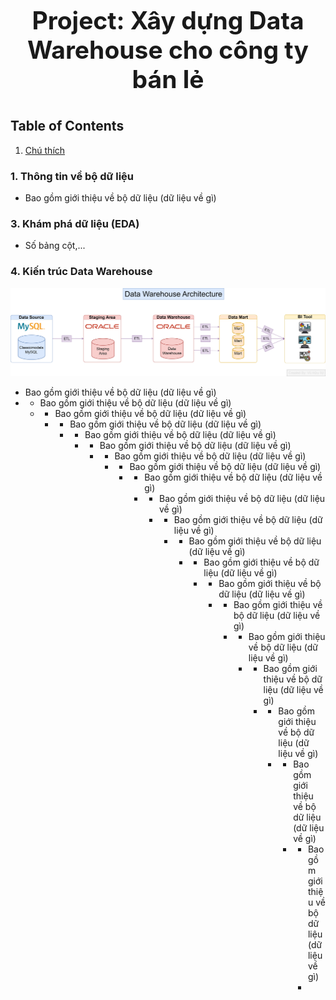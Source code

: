 # <p align="center" style="font-size: 39px;"><strong>Project: Xây dựng Data Warehouse cho công ty bán lẻ</strong></p>

## Table of Contents
1. [Chú thích](#line-36)

### 1. Thông tin về bộ dữ liệu
   - Bao gồm giới thiệu về bộ dữ liệu (dữ liệu về gì)

### 3. Khám phá dữ liệu (EDA)
   - Số bảng cột,...

### 4. Kiến trúc Data Warehouse
![Data Warehouse Architecture](https://github.com/vuhuusy/Data-Warehouse-for-Classicmodels-Database/blob/main/data%20warehouse/Data%20Warehouse%20Architecture.png)

   - Bao gồm giới thiệu về bộ dữ liệu (dữ liệu về gì)
   -    - Bao gồm giới thiệu về bộ dữ liệu (dữ liệu về gì)
        -    - Bao gồm giới thiệu về bộ dữ liệu (dữ liệu về gì)
             -    - Bao gồm giới thiệu về bộ dữ liệu (dữ liệu về gì)
                  -    - Bao gồm giới thiệu về bộ dữ liệu (dữ liệu về gì)
                       -    - Bao gồm giới thiệu về bộ dữ liệu (dữ liệu về gì)
                            -    - Bao gồm giới thiệu về bộ dữ liệu (dữ liệu về gì)
                                 -    - Bao gồm giới thiệu về bộ dữ liệu (dữ liệu về gì)
                                      -    - Bao gồm giới thiệu về bộ dữ liệu (dữ liệu về gì)
                                           -    - Bao gồm giới thiệu về bộ dữ liệu (dữ liệu về gì)
                                                -    - Bao gồm giới thiệu về bộ dữ liệu (dữ liệu về gì)
                                                     -    - Bao gồm giới thiệu về bộ dữ liệu (dữ liệu về gì)
                                                          -    - Bao gồm giới thiệu về bộ dữ liệu (dữ liệu về gì)
                                                               -    - Bao gồm giới thiệu về bộ dữ liệu (dữ liệu về gì)
                                                                    -    - Bao gồm giới thiệu về bộ dữ liệu (dữ liệu về gì)
                                                                         -    - Bao gồm giới thiệu về bộ dữ liệu (dữ liệu về gì)
                                                                              -    - Bao gồm giới thiệu về bộ dữ liệu (dữ liệu về gì)
                                                                                   -    - Bao gồm giới thiệu về bộ dữ liệu (dữ liệu về gì)
                                                                                        -    - Bao gồm giới thiệu về bộ dữ liệu (dữ liệu về gì)
                                                                                             -    - Bao gồm giới thiệu về bộ dữ liệu (dữ liệu về gì)
                                                                                                  - 

